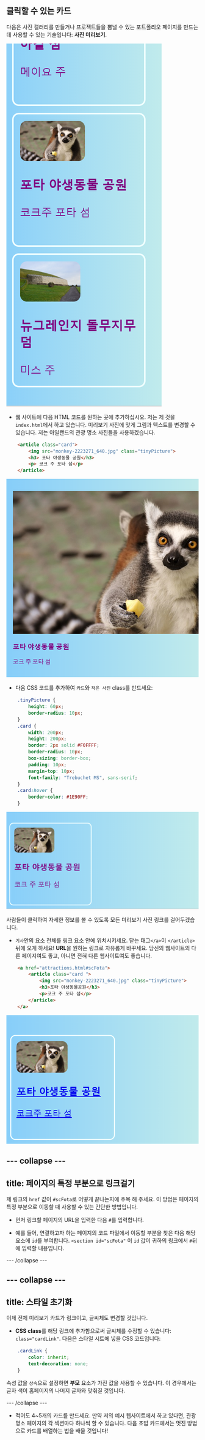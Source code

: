 ## 클릭할 수 있는 카드

다음은 사진 갤러리를 만들거나 프로젝트들을 뽐낼 수 있는 포트폴리오 페이지를 만드는데 사용할 수 있는 기술입니다: **사진 미리보기**.

![이미지 썸네일 및 일부 텍스트를 보여주는 미리보기 사진](images/cardsPreview.png)

+ 웹 사이트에 다음 HTML 코드를 원하는 곳에 추가하십시오. 저는 제 것을 `index.html`에서 하고 있습니다. 미리보기 사진에 맞게 그림과 텍스트를 변경할 수 있습니다. 저는 아일랜드의 관광 명소 사진들을 사용하겠습니다.

```html
    <article class="card">
        <img src="monkey-2223271_640.jpg" class="tinyPicture">
        <h3> 포타 야생동물 공원</h3>
        <p> 코크 주 포타 섬</p>
    </article>
```

![모습이 적용되기 전의 이미지와 텍스트](images/cardUnstyled.png)

+ 다음 CSS 코드를 추가하여 `카드`와 `작은 사진` class를 만드세요:

```css
    .tinyPicture {
        height: 60px;
        border-radius: 10px;
    }
    .card {
        width: 200px;
        height: 200px;
        border: 2px solid #F0FFFF;
        border-radius: 10px;
        box-sizing: border-box;
        padding: 10px;
        margin-top: 10px;
        font-family: "Trebuchet MS", sans-serif;
    }
    .card:hover {
        border-color: #1E90FF;
    }
```

![작은 사진 효과를 만들기 위한 스타일이 적용된 이미지 및 텍스트](images/cardStyled.png)

사람들이 클릭하여 자세한 정보를 볼 수 있도록 모든 미리보기 사진 링크를 걸어두겠습니다.

+ `기사`안의 요소 전체를 링크 요소 안에 위치시키세요. 닫는 태그`</a>`이 `</article>`뒤에 오게 하세요! **URL**을 원하는 링크로 자유롭게 바꾸세요. 당신의 웹사이트의 다른 페이지여도 좋고, 아니면 전혀 다른 웹사이트여도 좋습니다.

```html
    <a href="attractions.html#scFota">  
        <article class="card ">
            <img src="monkey-2223271_640.jpg" class="tinyPicture">
            <h3>포타 야생동물공원</h3>
            <p>코크 주 포타 섬</p>
        </article>
    </a>
```

![링크로 연결된 텍스트와 사진](images/cardLink.png)

## \--- collapse \---

## title: 페이지의 특정 부분으로 링크걸기

제 링크의 `href` 값이 `#scFota`로 어떻게 끝나는지에 주목 해 주세요. 이 방법은 페이지의 특정 부분으로 이동할 때 사용할 수 있는 간단한 방법입니다.

+ 먼저 링크할 페이지의 URL을 입력한 다음 `#`를 입력합니다.

+ 예를 들어, 연결하고자 하는 페이지의 코드 파일에서 이동할 부분을 찾은 다음 해당 요소에 `id`를 부여합니다. `<section id="scFota"` 이 `id` 값이 귀하의 링크에서 `#`뒤에 입력할 내용입니다.

\--- /collapse \---

## \--- collapse \---

## title: 스타일 초기화

이제 전체 미리보기 카드가 링크이고, 글씨체도 변경할 것입니다.

+ **CSS class**를 해당 링크에 추가함으로써 글씨체를 수정할 수 있습니다: `class="cardLink"`. 다음은 스타일 시트에 넣을 CSS 코드입니다:

```css
    .cardLink {
        color: inherit;
        text-decoration: none;
    }
```

속성 값을 `상속`으로 설정하면 **부모** 요소가 가진 값을 사용할 수 있습니다. 이 경우에서는 글자 색이 홈페이지의 나머지 글자와 맞춰질 것입니다.

\--- /collapse \---

+ 적어도 4~5개의 카드를 만드세요. 만약 저의 예시 웹사이트에서 하고 있다면, 관광 명소 페이지의 각 섹션마다 하나씩 할 수 있습니다. 다음 초밥 카드에서는 멋진 방법으로 카드를 배열하는 법을 배울 것입니다!